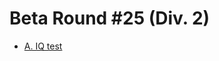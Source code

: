 # Beta Round #25 (Div. 2)

* [A. IQ test][]

[A. IQ test]: http://codeforces.com/contest/25/problem/A

